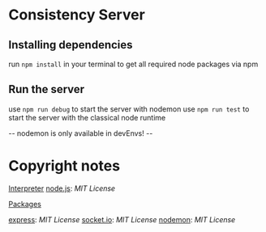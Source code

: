 # Consistency Server

## Installing dependencies
run `npm install` in your terminal to get all required node packages via npm

## Run the server
use `npm run debug` to start the server with nodemon
use `npm run test` to start the server with the classical node runtime

-- nodemon is only available in devEnvs! -- 

# Copyright notes

<ins>Interpreter</ins>
    [node.js](https://nodejs.org/en/): *MIT License*

<ins>Packages</ins>

[express](https://www.npmjs.com/package/express): *MIT License*
[socket.io](https://www.npmjs.com/package/socket.io): *MIT License*
[nodemon](https://www.npmjs.com/package/nodemon): *MIT License*
